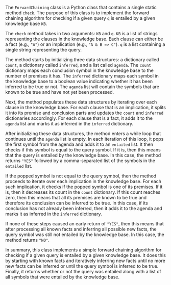 The `ForwardChaining` class is a Python class that contains a single static method `check`. The purpose of this class is to implement the forward chaining algorithm for checking if a given query `q` is entailed by a given knowledge base `KB`.

The `check` method takes in two arguments: `KB` and `q`. `KB` is a list of strings representing the clauses in the knowledge base. Each clause can either be a fact (e.g., `"A"`) or an implication (e.g., `"A & B => C"`). `q` is a list containing a single string representing the query.

The method starts by initializing three data structures: a dictionary called `count`, a dictionary called `inferred`, and a list called `agenda`. The `count` dictionary maps each conclusion symbol in the knowledge base to the number of premises it has. The `inferred` dictionary maps each symbol in the knowledge base to a boolean value indicating whether it has been inferred to be true or not. The `agenda` list will contain the symbols that are known to be true and have not yet been processed.

Next, the method populates these data structures by iterating over each clause in the knowledge base. For each clause that is an implication, it splits it into its premise and conclusion parts and updates the `count` and `inferred` dictionaries accordingly. For each clause that is a fact, it adds it to the `agenda` list and marks it as inferred in the `inferred` dictionary.

After initializing these data structures, the method enters a while loop that continues until the `agenda` list is empty. In each iteration of this loop, it pops the first symbol from the agenda and adds it to an `entailed` list. It then checks if this symbol is equal to the query symbol. If it is, then this means that the query is entailed by the knowledge base. In this case, the method returns `"YES"` followed by a comma-separated list of the symbols in the `entailed` list.

If the popped symbol is not equal to the query symbol, then the method proceeds to iterate over each implication in the knowledge base. For each such implication, it checks if the popped symbol is one of its premises. If it is, then it decreases its count in the `count` dictionary. If this count reaches zero, then this means that all its premises are known to be true and therefore its conclusion can be inferred to be true. In this case, if its conclusion has not already been inferred, then it adds it to the agenda and marks it as inferred in the `inferred` dictionary.

If none of these steps caused an early return of `"YES"`, then this means that after processing all known facts and inferring all possible new facts, the query symbol was still not entailed by the knowledge base. In this case, the method returns `"NO"`.

In summary, this class implements a simple forward chaining algorithm for checking if a given query is entailed by a given knowledge base. It does this by starting with known facts and iteratively inferring new facts until no more new facts can be inferred or until the query symbol is inferred to be true. Finally, it returns whether or not the query was entailed along with a list of all symbols that were entailed by the knowledge base.
